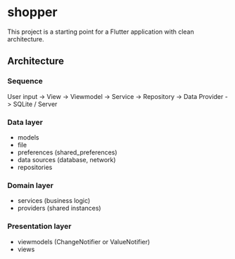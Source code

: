 # shopper

This project is a starting point for a Flutter application with clean architecture.

## Architecture

### Sequence
User input -> View -> Viewmodel -> Service -> Repository -> Data Provider -> SQLite / Server

### Data layer
- models
- file
- preferences (shared_preferences)
- data sources (database, network)
- repositories

### Domain layer
- services (business logic)
- providers (shared instances)

### Presentation layer
- viewmodels (ChangeNotifier or ValueNotifier)
- views
